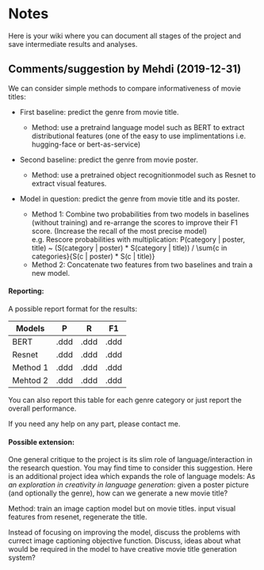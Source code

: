 # Notes

Here is your wiki where you can document all stages of the project and save intermediate results and analyses.


## Comments/suggestion by Mehdi (2019-12-31)

We can consider simple methods to compare informativeness of movie titles:

- First baseline: predict the genre from movie title. <br/>
  - Method: use a pretraind language model such as BERT to extract distributional features (one of the easy to use implimentations i.e. hugging-face or bert-as-service)

- Second baseline: predict the genre from movie poster. <br/>
  - Method: use a pretrained object recognitionmodel such as Resnet to extract visual features. 

- Model in question: predict the genre from movie title and its poster.
  - Method 1: Combine two probabilities from two models in baselines (without training) and re-arrange the scores to improve their F1 score.
(Increase the recall of the most precise model)<br/>
e.g. Rescore probabilities with multiplication:
P(category | poster, title) ~ (S(category | poster) * S(category | title)) / \sum{c in categories}{S(c | poster) * S(c | title)} 
  - Method 2: Concatenate two features from two baselines and train a new model.

#### Reporting:

A possible report format for the results:

| Models   | P    | R    | F1   |
|----------|------|------|------|
| BERT     | .ddd | .ddd | .ddd |
| Resnet   | .ddd | .ddd | .ddd |
| Method 1 | .ddd | .ddd | .ddd |
| Mehtod 2 | .ddd | .ddd | .ddd |

You can also report this table for each genre category or just report the overall performance.

If you need any help on any part, please contact me.

#### Possible extension:

One general critique to the project is its slim role of language/interaction in the research question. You may find time to consider this suggestion. 
Here is an additional project idea which expands the role of language models:
As *an exploration in creativity in language generation*:
given a poster picture (and optionally the genre), how can we generate a new movie title?

Method: train an image caption model but on movie titles. input visual features from resenet, regenerate the title.

Instead of focusing on improving the model, discuss the problems with currect image captioning objective function.
Discuss, ideas about what would be required in the model to have creative movie title generation system?

